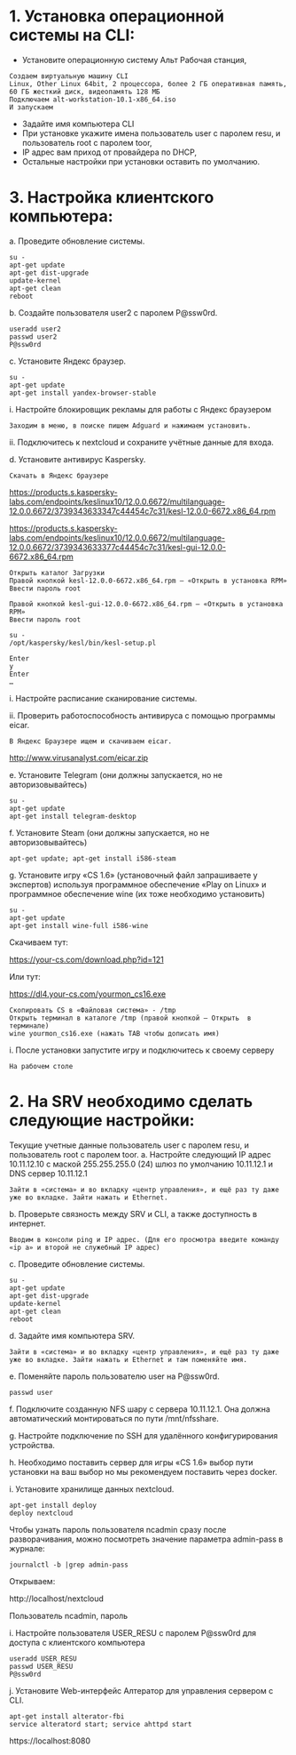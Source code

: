 # 1.	Установка операционной системы на CLI: 
* Установите операционную систему Альт Рабочая станция,
```
Создаем виртуальную машину CLI 
Linux, Other Linux 64bit, 2 процессора, более 2 ГБ оперативная память, 60 ГБ жесткий диск, видеопамять 128 МБ
Подключаем alt-workstation-10.1-x86_64.iso
И запускаем
```
* Задайте имя компьютера CLI
* При установке укажите имена пользователь user с паролем resu, и пользователь root с паролем toor,
* IP адрес вам приход от провайдера по DHCP,
* Остальные настройки при установки оставить по умолчанию.

# 3.	Настройка клиентского компьютера:
a.	Проведите обновление системы.
```
su -
apt-get update
apt-get dist-upgrade
update-kernel
apt-get clean
reboot
```

b.	Создайте пользователя user2 с паролем P@ssw0rd.
```
useradd user2
passwd user2
P@ssw0rd
```
c.	Установите Яндекс браузер.
```
su -
apt-get update
apt-get install yandex-browser-stable
```
i.	Настройте блокировщик рекламы для работы с Яндекс браузером
```
Заходим в меню, в поиске пишем Adguard и нажимаем установить.
```
ii.	Подключитесь к nextcloud и сохраните учётные данные для входа.

d.	Установите антивирус Kaspersky.
```
Скачать в Яндекс браузере
```
https://products.s.kaspersky-labs.com/endpoints/keslinux10/12.0.0.6672/multilanguage-12.0.0.6672/3739343633347c44454c7c31/kesl-12.0.0-6672.x86_64.rpm

https://products.s.kaspersky-labs.com/endpoints/keslinux10/12.0.0.6672/multilanguage-12.0.0.6672/3739343633377c44454c7c31/kesl-gui-12.0.0-6672.x86_64.rpm
```
Открыть каталог Загрузки 
Правой кнопкой kesl-12.0.0-6672.x86_64.rpm – «Открыть в установка RPM»
Ввести пароль root

Правой кнопкой kesl-gui-12.0.0-6672.x86_64.rpm – «Открыть в установка RPM»
Ввести пароль root

su -
/opt/kaspersky/kesl/bin/kesl-setup.pl

Enter
y
Enter
…
```
i.	Настройте расписание сканирование системы.

ii.	Проверить работоспособность антивируса с помощью программы eicar.
```
В Яндекс Браузере ищем и скачиваем eicar.
```
http://www.virusanalyst.com/eicar.zip

e.	Установите Telegram (они должны запускается, но не авторизовывайтесь)
```
su -
apt-get update
apt-get install telegram-desktop
```
f.	Установите Steam (они должны запускается, но не авторизовывайтесь)
```
apt-get update; apt-get install i586-steam
```
g.	Установите игру «CS 1.6» (установочный файл запрашиваете у экспертов) используя программное обеспечение «Play on Linux» и программное обеспечение wine (их тоже необходимо установить)
```
su -
apt-get update
apt-get install wine-full i586-wine
```
Скачиваем тут:

https://your-cs.com/download.php?id=121

Или тут:

https://dl4.your-cs.com/yourmon_cs16.exe
```
Скопировать CS в «Файловая система» - /tmp
Открыть терминал в каталоге /tmp (правой кнопкой – Открыть  в терминале)
wine yourmon_cs16.exe (нажать TAB чтобы дописать имя)
```
i.	После установки запустите игру и подключитесь к своему серверу 
```
На рабочем столе
```
# 2.	На SRV необходимо сделать следующие настройки: 
Текущие учетные данные пользователь user с паролем resu, и пользователь root с паролем toor.
a.	Настройте следующий IP адрес 10.11.12.10 с маской 255.255.255.0 (24) шлюз по умолчанию 10.11.12.1 и DNS сервер 10.11.12.1
```
Зайти в «система» и во вкладку «центр управления», и ещё раз ту даже уже во вкладке. Зайти нажать и Ethernet. 
```
b.	Проверьте связность между SRV и CLI, а также доступность в интернет.
```
Вводим в консоли ping и IP адрес. (Для его просмотра введите команду   «ip a» и второй не служебный IP адрес)    
```
c.	Проведите обновление системы.
```
su -
apt-get update
apt-get dist-upgrade
update-kernel
apt-get clean
reboot
```
d.	Задайте имя компьютера SRV. 
```
Зайти в «система» и во вкладку «центр управления», и ещё раз ту даже уже во вкладке. Зайти нажать и Ethernet и там поменяйте имя.
```
e.	Поменяйте пароль пользователю user на P@ssw0rd.
```
passwd user
```
f.	Подключите созданную NFS шару с сервера 10.11.12.1. Она должна автоматический монтироваться по пути /mnt/nfsshare.

g.	Настройте подключение по SSH для удалённого конфигурирования устройства.

h.	Необходимо поставить сервер для игры «CS 1.6» выбор пути установки на ваш выбор но мы рекомендуем поставить через docker.

i.	Установите хранилище данных nextcloud.
```
apt-get install deploy
deploy nextcloud
```
Чтобы узнать пароль пользователя ncadmin сразу после разворачивания, можно посмотреть значение параметра admin-pass в журнале:
```
journalctl -b |grep admin-pass
```
Открываем:

http://localhost/nextcloud

Пользователь ncadmin, пароль 

i.	Настройте пользователя USER_RESU с паролем P@ssw0rd для доступа с клиентского компьютера
```
useradd USER_RESU
passwd USER_RESU
P@ssw0rd
```
j.	Установите Web-интерфейс Алтератор для управления сервером с CLI.
```
apt-get install alterator-fbi
service alteratord start; service ahttpd start
```
https://localhost:8080

